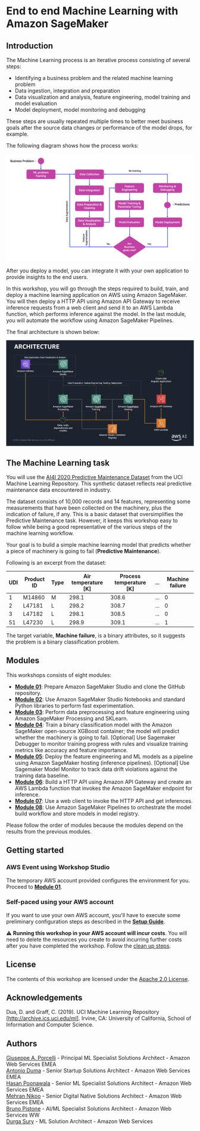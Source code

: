 # End to end Machine Learning with Amazon SageMaker

## Introduction

The Machine Learning process is an iterative process consisting of several steps:

- Identifying a business problem and the related machine learning problem
- Data ingestion, integration and preparation
- Data visualization and analysis, feature engineering, model training and model evaluation
- Model deployment, model monitoring and debugging

These steps are usually repeated multiple times to better meet business goals after the source data changes or performance of the model drops, for example.

The following diagram shows how the process works:

<img src="images/ml_process.png" alt="ML Process" />

After you deploy a model, you can integrate it with your own application to provide insights to the end users.

In this workshop, you will go through the steps required to build, train, and deploy a machine learning application on AWS using Amazon SageMaker. You will then deploy a HTTP API using Amazon API Gateway to receive inference requests from a web client and send it to an AWS Lambda function, which performs inference against the model. In the last module, you will automate the workflow using Amazon SageMaker Pipelines.

The final architecture is shown below:

<img src="images/architecture.png" alt="Architecture" />

## The Machine Learning task

You will use the <a href="https://archive.ics.uci.edu/ml/datasets/AI4I+2020+Predictive+Maintenance+Dataset">AI4I 2020 Predictive Maintenance Dataset</a> from the UCI Machine Learning Repository. This synthetic dataset reflects real predictive maintenance data encountered in industry.

The dataset consists of 10,000 records and 14 features, representing some measurements that have been collected on the machinery, plus the indication of failure, if any. This is a basic dataset that oversimplifies the Predictive Maintenance task. However, it keeps this workshop easy to follow while being a good representative of the various steps of the machine learning workflow.

Your goal is to build a simple machine learning model that predicts whether a piece of machinery is going to fail (<b>Predictive Maintenance</b>).

Following is an excerpt from the dataset:

|UDI|Product ID|Type|Air temperature [K]|Process temperature [K]|...|Machine failure|
|-------|-------|-------|-------|-------|-------|-------|
|1|M14860|M|298.1|308.6|...|0|
|2|L47181|L|298.2|308.7|...|0|
|3|L47182|L|298.1|308.5|...|0|
|51|L47230|L|298.9|309.1|...|1|

The target variable, **Machine failure**, is a binary attributes, so it suggests the problem is a binary classification problem.

## Modules

This workshops consists of eight modules:

- <a href="01_configure_sagemaker_studio/">**Module 01**</a>: Prepare Amazon SageMaker Studio and clone the GitHub repository.
- <a href="02_fast_experimentation/">**Module 02**</a>: Use Amazon SageMaker Studio Notebooks and standard Python libraries to perform fast experimentation.
- <a href="03_feature_engineering/">**Module 03**</a>: Perform data preprocessing and feature engineering using Amazon SageMaker Processing and SKLearn.
- <a href="04_train_model/">**Module 04**</a>: Train a binary classification model with the Amazon SageMaker open-source XGBoost container; the model will predict whether the machinery is going to fail. [Optional] Use Sagemaker Debugger to monitor training progress with rules and visualize training metrics like accuracy and feature importance.
- <a href="05_deploy_model/">**Module 05**</a>: Deploy the feature engineering and ML models as a pipeline using Amazon SageMaker hosting (inference pipelines). [Optional] Use Sagemaker Model Monitor to track data drift violations against the training data baseline.
- <a href="06_API_Gateway_and_Lambda/">**Module 06**</a>: Build a HTTP API using Amazon API Gateway and create an AWS Lambda function that invokes the Amazon SageMaker endpoint for inference.
- <a href="07_invoke_API/">**Module 07**</a>: Use a web client to invoke the HTTP API and get inferences.
- <a href="08_workflow/">**Module 08**</a>: Use Amazon SageMaker Pipelines to orchestrate the model build workflow and store models in model registry.

Please follow the order of modules because the modules depend on the results from the previous modules.

## Getting started

### AWS Event using Workshop Studio
The temporary AWS account provided configures the environment for you. Proceed to <a href="./01_configure_sagemaker_studio/README.md">**Module 01**</a>.

### Self-paced using your AWS account
If you want to use your own AWS account, you'll have to execute some preliminary configuration steps as described in the **<a href="./setup/README.md">Setup Guide</a>**.

:warning: **Running this workshop in your AWS account will incur costs**. You will need to delete the resources you create to avoid incurring further costs after you have completed the workshop. Follow the [clean up steps](./cleanup/README.md).


## License

The contents of this workshop are licensed under the [Apache 2.0 License](./LICENSE).

## Acknowledgements

Dua, D. and Graff, C. (2019). UCI Machine Learning Repository [http://archive.ics.uci.edu/ml]. Irvine, CA: University of California, School of Information and Computer Science.

## Authors

[Giuseppe A. Porcelli](https://it.linkedin.com/in/giuporcelli) - Principal ML Specialist Solutions Architect - Amazon Web Services EMEA<br />
[Antonio Duma](https://it.linkedin.com/in/antoniod82) - Senior Startup Solutions Architect - Amazon Web Services EMEA <br />
[Hasan Poonawala](https://www.linkedin.com/in/hasanp) - Senior ML Specialist Solutions Architect - Amazon Web Services EMEA <br />
[Mehran Nikoo](https://www.linkedin.com/in/mnikoo/) - Senior Digital Native Solutions Architect - Amazon Web Services EMEA <br />
[Bruno Pistone](https://www.linkedin.com/in/bpistone) - AI/ML Specialist Solutions Architect - Amazon Web Services WW<br />
[Durga Sury](https://www.linkedin.com/in/durgasury) - ML Solution Architect - Amazon Web Services<br />